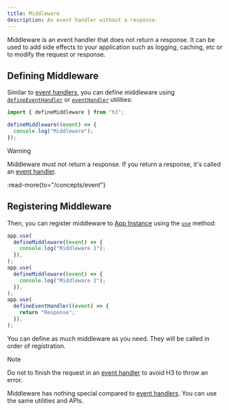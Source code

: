 ```yaml
---
title: Middleware
description: An event handler without a response.
---
```


Middleware is an event handler that does not return a response. It can be used to add side effects to your application such as logging, caching, etc or to modify the request or response.

## Defining Middleware

Similar to [event handlers](/concepts/event-handler), you can define middleware using [`defineEventHandler`](/concepts/event) or [`eventHandler`](/concepts/event) utilities:

```js
import { defineMiddleware } from "h3";

defineMiddleware((event) => {
  console.log("Middleware");
});
```

> [!WARNING]
> Middleware must not return a response. If you return a response, it's called an [event handler](/concepts/event-handler).

:read-more{to="/concepts/event"}

## Registering Middleware

Then, you can register middleware to [App Instance](/concepts/app) using the [`use`](/concepts/app) method:

```js
app.use(
  defineMiddleware((event) => {
    console.log("Middleware 1");
  }),
);
app.use(
  defineMiddleware((event) => {
    console.log("Middleware 2");
  }),
);
app.use(
  defineEventHandler((event) => {
    return "Response";
  }),
);
```

You can define as much middleware as you need. They will be called in order of registration.

> [!NOTE]
> Do not to finish the request in an [event handler](/concepts/event-handler) to avoid H3 to throw an error.

Middleware has nothing special compared to [event handlers](/concepts/event-handler). You can use the same utilities and APIs.
